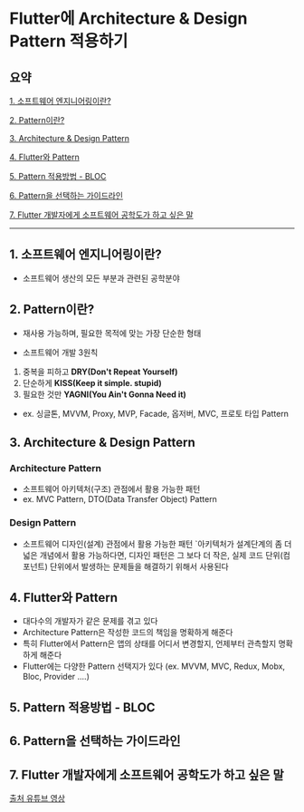 # Flutter에 Architecture & Design Pattern 적용하기

## 요약
[1. 소프트웨어 엔지니어링이란?](https://github.com/kmj980521/Conference_Review/blob/main/2022-03-07/Flutter%EC%97%90%20Architecture%20&%20Design%20Pattern%20%EC%A0%81%EC%9A%A9/README.md#1-%EC%86%8C%ED%94%84%ED%8A%B8%EC%9B%A8%EC%96%B4-%EC%97%94%EC%A7%80%EB%8B%88%EC%96%B4%EB%A7%81%EC%9D%B4%EB%9E%80)

[2. Pattern이란?](https://github.com/kmj980521/Conference_Review/blob/main/2022-03-07/Flutter%EC%97%90%20Architecture%20&%20Design%20Pattern%20%EC%A0%81%EC%9A%A9/README.md#2-pattern%EC%9D%B4%EB%9E%80)

[3. Architecture & Design Pattern](https://github.com/kmj980521/Conference_Review/blob/main/2022-03-07/Flutter%EC%97%90%20Architecture%20&%20Design%20Pattern%20%EC%A0%81%EC%9A%A9/README.md#3-architecture--design-pattern)

[4. Flutter와 Pattern](https://github.com/kmj980521/Conference_Review/blob/main/2022-03-07/Flutter%EC%97%90%20Architecture%20&%20Design%20Pattern%20%EC%A0%81%EC%9A%A9/README.md#4-flutter%EC%99%80-pattern)

[5. Pattern 적용방법 - BLOC](https://github.com/kmj980521/Conference_Review/blob/main/2022-03-07/Flutter%EC%97%90%20Architecture%20&%20Design%20Pattern%20%EC%A0%81%EC%9A%A9/README.md#5-pattern-%EC%A0%81%EC%9A%A9%EB%B0%A9%EB%B2%95---bloc)

[6. Pattern을 선택하는 가이드라인](https://github.com/kmj980521/Conference_Review/blob/main/2022-03-07/Flutter%EC%97%90%20Architecture%20&%20Design%20Pattern%20%EC%A0%81%EC%9A%A9/README.md#6-pattern%EC%9D%84-%EC%84%A0%ED%83%9D%ED%95%98%EB%8A%94-%EA%B0%80%EC%9D%B4%EB%93%9C%EB%9D%BC%EC%9D%B8)

[7. Flutter 개발자에게 소프트웨어 공학도가 하고 싶은 말 ](https://github.com/kmj980521/Conference_Review/blob/main/2022-03-07/Flutter%EC%97%90%20Architecture%20&%20Design%20Pattern%20%EC%A0%81%EC%9A%A9/README.md#7-flutter-%EA%B0%9C%EB%B0%9C%EC%9E%90%EC%97%90%EA%B2%8C-%EC%86%8C%ED%94%84%ED%8A%B8%EC%9B%A8%EC%96%B4-%EA%B3%B5%ED%95%99%EB%8F%84%EA%B0%80-%ED%95%98%EA%B3%A0-%EC%8B%B6%EC%9D%80-%EB%A7%90)


---
## 1. 소프트웨어 엔지니어링이란?
- 소프트웨어 생산의 모든 부분과 관련된 공학분야

## 2. Pattern이란?
- 재사용 가능하며, 필요한 목적에 맞는 가장 단순한 형태 

- 소프트웨어 개발 3원칙 
1. 중복을 피하고 **DRY(Don't Repeat Yourself)**
2. 단순하게 **KISS(Keep it simple. stupid)**
3. 필요한 것만 **YAGNI(You Ain't Gonna Need it)**

- ex. 싱글톤, MVVM, Proxy, MVP, Facade, 옵저버, MVC, 프로토 타입 Pattern

## 3. Architecture & Design Pattern

### Architecture Pattern
- 소프트웨어 아키텍처(구조) 관점에서 활용 가능한 패턴
- ex. MVC Pattern, DTO(Data Transfer Object) Pattern

### Design Pattern
- 소프트웨어 디자인(설계) 관점에서 활용 가능한 패턴
`아키텍처가 설계단계의 좀 더 넓은 개념에서 활용 가능하다면, 디자인 패턴은 그 보다 더 작은, 실제 코드 단위(컴포넌트) 단위에서 발생하는 문제들을 해결하기 위해서 사용된다


## 4. Flutter와 Pattern
- 대다수의 개발자가 같은 문제를 겪고 있다
- Architecture Pattern은 작성한 코드의 책임을 명확하게 해준다
- 특히 Flutter에서 Pattern은 앱의 상태를 어디서 변경할지, 언제부터 관측할지 명확하게 해준다
- Flutter에는 다양한 Pattern 선택지가 있다 (ex. MVVM, MVC, Redux, Mobx, Bloc, Provider ....)





## 5. Pattern 적용방법 - BLOC










## 6. Pattern을 선택하는 가이드라인














## 7. Flutter 개발자에게 소프트웨어 공학도가 하고 싶은 말











[출처 유튜브 영상](https://www.youtube.com/watch?v=bp9AlSUsS10)
